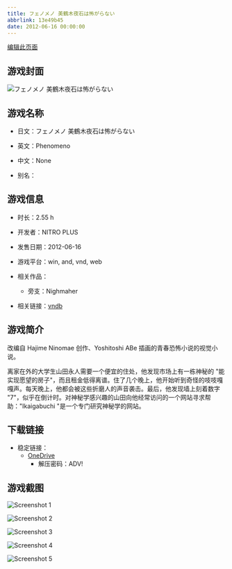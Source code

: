 ```yaml
---
title: フェノメノ 美鶴木夜石は怖がらない
abbrlink: 13e49b45
date: 2012-06-16 00:00:00
---
```

[编辑此页面](https://github.com/ACG-3/ADV3-source/blob/main/source/_posts/games/%E3%83%95%E3%82%A7%E3%83%8E%E3%83%A1%E3%83%8E%20%E7%BE%8E%E9%B6%B4%E6%9C%A8%E5%A4%9C%E7%9F%B3%E3%81%AF%E6%80%96%E3%81%8C%E3%82%89%E3%81%AA%E3%81%84.md)

## 游戏封面

![フェノメノ 美鶴木夜石は怖がらない](https://pan.timero.xyz/d/onedrive/img_lib_001/%E3%83%95%E3%82%A7%E3%83%8E%E3%83%A1%E3%83%8E%20%E7%BE%8E%E9%B6%B4%E6%9C%A8%E5%A4%9C%E7%9F%B3%E3%81%AF%E6%80%96%E3%81%8C%E3%82%89%E3%81%AA%E3%81%84_cover.avif)


## 游戏名称

- 日文：フェノメノ 美鶴木夜石は怖がらない
- 英文：Phenomeno
- 中文：None

- 别名：


## 游戏信息

- 时长：2.55 h
- 开发者：NITRO PLUS
- 发售日期：2012-06-16
- 游戏平台：win, and, vnd, web
- 相关作品：
   - 旁支：Nighmaher

- 相关链接：[vndb](https://vndb.org/v10526)


## 游戏简介

改编自 Hajime Ninomae 创作、Yoshitoshi ABe 插画的青春恐怖小说的视觉小说。

离家在外的大学生山田永人需要一个便宜的住处，他发现市场上有一栋神秘的 "能实现愿望的房子"，而且租金低得离谱。住了几个晚上，他开始听到奇怪的吱吱嘎嘎声。每天晚上，他都会被这些折磨人的声音袭击。最后，他发现墙上刻着数字 "7"，似乎在倒计时。对神秘学感兴趣的山田向他经常访问的一个网站寻求帮助："Ikaigabuchi "是一个专门研究神秘学的网站。




## 下载链接

- 稳定链接：
    - [OneDrive](https://pan.timero.xyz/onedrive/adv_lib_001/%E3%83%95%E3%82%A7%E3%83%8E%E3%83%A1%E3%83%8E%20%E7%BE%8E%E9%B6%B4%E6%9C%A8%E5%A4%9C%E7%9F%B3%E3%81%AF%E6%80%96%E3%81%8C%E3%82%89%E3%81%AA%E3%81%84)
        - 解压密码：ADV!



## 游戏截图


![Screenshot 1](https://pan.timero.xyz/d/onedrive/img_lib_001/%E3%83%95%E3%82%A7%E3%83%8E%E3%83%A1%E3%83%8E%20%E7%BE%8E%E9%B6%B4%E6%9C%A8%E5%A4%9C%E7%9F%B3%E3%81%AF%E6%80%96%E3%81%8C%E3%82%89%E3%81%AA%E3%81%84_Screenshot_1.avif)

![Screenshot 2](https://pan.timero.xyz/d/onedrive/img_lib_001/%E3%83%95%E3%82%A7%E3%83%8E%E3%83%A1%E3%83%8E%20%E7%BE%8E%E9%B6%B4%E6%9C%A8%E5%A4%9C%E7%9F%B3%E3%81%AF%E6%80%96%E3%81%8C%E3%82%89%E3%81%AA%E3%81%84_Screenshot_2.avif)

![Screenshot 3](https://pan.timero.xyz/d/onedrive/img_lib_001/%E3%83%95%E3%82%A7%E3%83%8E%E3%83%A1%E3%83%8E%20%E7%BE%8E%E9%B6%B4%E6%9C%A8%E5%A4%9C%E7%9F%B3%E3%81%AF%E6%80%96%E3%81%8C%E3%82%89%E3%81%AA%E3%81%84_Screenshot_3.avif)

![Screenshot 4](https://pan.timero.xyz/d/onedrive/img_lib_001/%E3%83%95%E3%82%A7%E3%83%8E%E3%83%A1%E3%83%8E%20%E7%BE%8E%E9%B6%B4%E6%9C%A8%E5%A4%9C%E7%9F%B3%E3%81%AF%E6%80%96%E3%81%8C%E3%82%89%E3%81%AA%E3%81%84_Screenshot_4.avif)

![Screenshot 5](https://pan.timero.xyz/d/onedrive/img_lib_001/%E3%83%95%E3%82%A7%E3%83%8E%E3%83%A1%E3%83%8E%20%E7%BE%8E%E9%B6%B4%E6%9C%A8%E5%A4%9C%E7%9F%B3%E3%81%AF%E6%80%96%E3%81%8C%E3%82%89%E3%81%AA%E3%81%84_Screenshot_5.avif)

